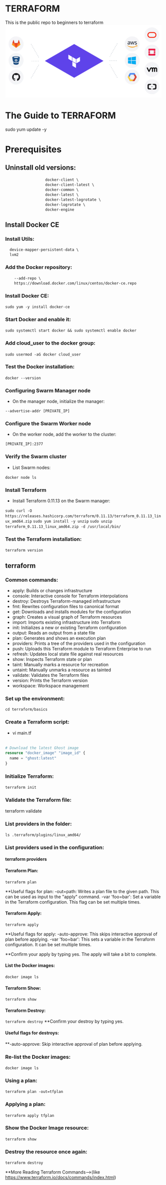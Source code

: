 # TERRAFORM
This is the public repo to beginners to terraform 
![TERRAFORM](Terraform.png)

The Guide to TERRAFORM
===================================== 
sudo yum update -y

# Prerequisites

## Uninstall old versions:

```sudo yum remove -y docker \
                  docker-client \
                  docker-client-latest \
                  docker-common \
                  docker-latest \
                  docker-latest-logrotate \
                  docker-logrotate \
                  docker-engine 
```
                  
## Install Docker CE
### Install Utils:

```sudo yum install -y yum-utils \
  device-mapper-persistent-data \
  lvm2
  ```
### Add the Docker repository:

```sudo yum-config-manager \
    --add-repo \
    https://download.docker.com/linux/centos/docker-ce.repo
 ```
### Install Docker CE:

`sudo yum -y install docker-ce `
### Start Docker and enable it:

```sudo systemctl start docker && sudo systemctl enable docker```
### Add cloud_user to the docker group:

```sudo usermod -aG docker cloud_user```
### Test the Docker installation:

`docker --version `
### Configuring Swarm Manager node
- On the manager node, initialize the manager:

```docker swarm init \
--advertise-addr [PRIVATE_IP]
```
### Configure the Swarm Worker node
- On the worker node, add the worker to the cluster:

```docker swarm join --token [TOKEN] \
[PRIVATE_IP]:2377
```
### Verify the Swarm cluster
- List Swarm nodes:

`docker node ls`

### Install Terraform
- Install Terraform 0.11.13 on the Swarm manager:

`sudo curl -O https://releases.hashicorp.com/terraform/0.11.13/terraform_0.11.13_linux_amd64.zip`
`sudo yum install -y unzip`
`sudo unzip terraform_0.11.13_linux_amd64.zip -d /usr/local/bin/`

### Test the Terraform installation:

`terraform version`

## terraform
### Common commands:
- apply: Builds or changes infrastructure
- console: Interactive console for Terraform interpolations
- destroy: Destroys Terraform-managed infrastructure
- fmt: Rewrites configuration files to canonical format
- get: Downloads and installs modules for the configuration
- graph: Creates a visual graph of Terraform resources
- import: Imports existing infrastructure into Terraform
- init: Initializes a new or existing Terraform configuration
- output: Reads an output from a state file
- plan: Generates and shows an execution plan
- providers: Prints a tree of the providers used in the configuration
- push: Uploads this Terraform module to Terraform Enterprise to run
- refresh: Updates local state file against real resources
- show: Inspects Terraform state or plan
- taint: Manually marks a resource for recreation
- untaint: Manually unmarks a resource as tainted
- validate: Validates the Terraform files
- version: Prints the Terraform version
- workspace: Workspace management

### Set up the environment:

```mkdir -p terraform/basics
cd terraform/basics
```

### Create a Terraform script:

- vi main.tf
``` main.tf contents:

# Download the latest Ghost image
resource "docker_image" "image_id" {
  name = "ghost:latest"
}
```
### Initialize Terraform:

`terraform init`

### Validate the Terraform file:

terraform validate

### List providers in the folder:

`ls .terraform/plugins/linux_amd64/`

### List providers used in the configuration:

#### terraform providers
#### Terraform Plan:

`terraform plan`

**Useful flags for plan:
-out=path: Writes a plan file to the given path. This can be used as input to the "apply" command.
-var 'foo=bar': Set a variable in the Terraform configuration. This flag can be set multiple times.

#### Terraform Apply:

`terraform apply`

**Useful flags for apply:
-auto-approve: This skips interactive approval of plan before applying.
-var 'foo=bar': This sets a variable in the Terraform configuration. It can be set multiple times.

**Confirm your apply by typing yes. The apply will take a bit to complete.

#### List the Docker images:

`docker image ls`

#### Terraform Show:

`terraform show`

#### Terraform Destroy:

`terraform destroy`
**Confirm your destroy by typing yes.

#### Useful flags for destroys:
**-auto-approve: Skip interactive approval of plan before applying.

### Re-list the Docker images:

`docker image ls`

### Using a plan:

`terraform plan -out=tfplan`

### Applying a plan:

`terraform apply tfplan`

### Show the Docker Image resource:

`terraform show`

### Destroy the resource once again:

`terraform destroy`

**More Reading
Terraform Commands-->(like https://www.terraform.io/docs/commands/index.html)
